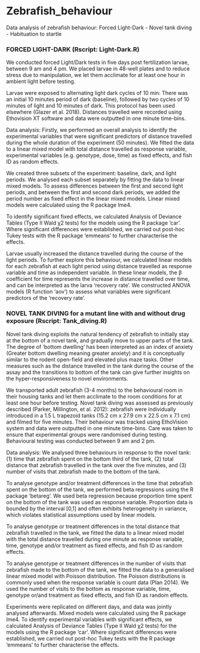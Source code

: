 # Zebrafish_behaviour
Data analysis of zebrafish behaviour: Forced Light-Dark - Novel tank diving - Habituation to startle

###  FORCED LIGHT-DARK (Rscript: Light-Dark.R) ###

We conducted forced Light/Dark tests in five days post fertilization larvae, between 9 am and 4 pm. We placed larvae in 48-well plates and to reduce stress due to manipulation, we let them acclimate for at least one hour in ambient light before testing.

Larvae were exposed to alternating light dark cycles of 10 min: There was an initial 10 minutes period of dark (baseline), followed by two cycles of 10 minutes of light and 10 minutes of dark. This protocol has been used elsewhere (Glazer et al. 2018). Distances travelled were recorded using Ethovision XT software and data were outputted in one minute time-bins.

Data analysis: Firstly, we performed an overall analysis to identify the experimental variables that were significant predictors of distance travelled during the whole duration of the experiment (50 minutes). We fitted the data to a linear mixed model with total distance travelled as response variable, experimental variables (e.g. genotype, dose, time) as fixed effects, and fish ID as random effects. 

We created three subsets of the experiment: baseline, dark, and light periods. We analysed each subset separately by fitting the data to linear mixed models. To assess differences between the first and second light periods, and between the first and second dark periods, we added the period number as fixed effect in the linear mixed models. Linear mixed models were calculated using the R package lme4. 

To identify significant fixed effects, we calculated Analysis of Deviance Tables (Type II Wald χ2 tests) for the models using the R package ‘car’. Where significant differences were established, we carried out post-hoc Tukey tests with the R package ‘emmeans’ to further characterise the effects.

Larvae usually increased the distance travelled during the course of the light periods. To further explore this behaviour, we calculated linear models for each zebrafish at each light period using distance travelled as response variable and time as independent variable. In these linear models, the β coefficient for time represents the increase in distance travelled over time, and can be interpreted as the larva ‘recovery rate’. We constructed ANOVA models (R function ‘aov’) to assess what variables were significant predictors of the ‘recovery rate’.

###  NOVEL TANK DIVING for a mutant line with and without drug exposure (Rscript: Tank_diving.R) ###

Novel tank diving exploits the natural tendency of zebrafish to initially stay at the bottom of a novel tank, and gradually move to upper parts of the tank. The degree of ‘bottom dwelling’ has been interpreted as an index of anxiety (Greater bottom dwelling meaning greater anxiety) and it is conceptually similar to the rodent open-field and elevated plus maze tasks. Other measures such as the distance travelled in the tank during the course of the assay and the transitions to bottom of the tank can give further insights on the hyper-responsiveness to novel environments.

We transported adult zebrafish (3-4 months) to the behavioural room in their housing tanks and let them acclimate to the room conditions for at least one hour before testing. Novel tank diving was assessed as previously described (Parker, Millington, et al. 2012): zebrafish were individually introduced in a 1.5 L trapezoid tanks (15.2 cm x 27.9 cm x 22.5 cm x 7.1 cm) and filmed for five minutes. Their behaviour was tracked using EthoVision system and data were outputted in one minute time-bins. Care was taken to ensure that experimental groups were randomised during testing. Behavioural testing was conducted between 9 am and 2 pm.

Data analysis: We analysed three behaviours in response to the novel tank: (1) time that zebrafish spent on the bottom third of the tank, (2) total distance that zebrafish travelled in the tank over the five minutes, and (3) number of visits that zebrafish made to the bottom of the tank.

To analyse genotype and/or treatment differences in the time that zebrafish spent on the bottom of the tank, we performed beta regressions using the R package ‘betareg’. We used beta regression because proportion time spent on the bottom of the tank was used as response variable. Proportion data is bounded by the interval [0,1] and often exhibits heterogeneity in variance, which violates statistical assumptions used by linear models.

To analyse genotype or treatment differences in the total distance that zebrafish travelled in the tank, we fitted the data to a linear mixed model with the total distance travelled during one minute as response variable, time, genotype and/or treatment as fixed effects, and fish ID as random effects.

To analyse genotype or treatment differences in the number of visits that zebrafish made to the bottom of the tank, we fitted the data to a generalised linear mixed model with Poisson distribution. The Poisson distributions is commonly used when the response variable is count data (Plan 2014). We used the number of visits to the bottom as response variable, time, genotype or/and treatment as fixed effects, and fish ID as random effects.

Experiments were replicated on different days, and data was jointly analysed afterwards. Mixed models were calculated using the R package lme4. To identify experimental variables with significant effects, we calculated Analysis of Deviance Tables (Type II Wald χ2 tests) for the models using the R package ‘car’. Where significant differences were established, we carried out post-hoc Tukey tests with the R package ‘emmeans’ to further characterise the effects.
